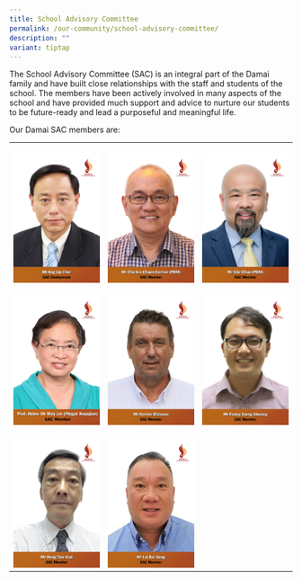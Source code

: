 ```yaml
---
title: School Advisory Committee
permalink: /our-community/school-advisory-committee/
description: ""
variant: tiptap
---
```

<p>The School Advisory Committee (SAC) is an integral part of the Damai family
and have built close relationships with the staff and students of the school.
The members have been actively involved in many aspects of the school and
have provided much support and advice to nurture our students to be future-ready
and lead a purposeful and meaningful life.&nbsp;</p>
<p>Our Damai SAC members are:</p>
<table>
<tbody>
<tr>
<th rowspan="1" colspan="1">
<p></p>
<div class="isomer-image-wrapper">
<img style="width: 100%;" height="auto" width="100%" alt="Mr Ang Lip Chor" src="/images/Our Damai/SAC/1__Mr_Ang_Lip_Chor.jpg">
</div>
</th>
<th rowspan="1" colspan="1">
<p></p>
<div class="isomer-image-wrapper">
<img style="width: 100%" height="auto" width="100%" alt="Mr Chu Kin Chuan Carlinn" src="/images/Our Damai/SAC/3__Mr_Chu_Kin_Chuan_Carlinn_PBM.jpg">
</div>
</th>
<th rowspan="1" colspan="1">
<p></p>
<div class="isomer-image-wrapper">
<img style="width: 100%" height="auto" width="100%" alt="Mr Eric Chua" src="/images/Our Damai/SAC/4__Mr_Eric_Chua_PBM.jpg">
</div>
</th>
</tr>
<tr>
<td rowspan="1" colspan="1">
<p></p>
<div class="isomer-image-wrapper">
<img style="width: 100%" height="auto" width="100%" alt="Prof Helen Oh May Lin" src="/images/Our Damai/SAC/5__Prof_Helen_Oh_May_Lin__Pingat_Kepujian_.jpg">
</div>
</td>
<td rowspan="1" colspan="1">
<p></p>
<div class="isomer-image-wrapper">
<img style="width: 100%" height="auto" width="100%" alt="Mr Reinier Blijleven" src="/images/Our Damai/SAC/6__Mr_Reinier_Blijleven.jpg">
</div>
</td>
<td rowspan="1" colspan="1">
<p></p>
<div class="isomer-image-wrapper">
<img style="width: 100%" height="auto" width="100%" alt="Mr Fong Yoong Kheong" src="/images/Our Damai/SAC/7__Mr_Fong_Yoong_Kheong.jpg">
</div>
</td>
</tr>
<tr>
<td rowspan="1" colspan="1">
<p></p>
<div class="isomer-image-wrapper">
<img style="width: 100%" height="auto" width="100%" alt="Mr Heng Twa Kiat" src="/images/Our Damai/SAC/8__Mr_Heng_Twa_Kiat.jpg">
</div>
</td>
<td rowspan="1" colspan="1">
<p></p>
<div class="isomer-image-wrapper">
<img style="width: 100%" height="auto" width="100%" alt="Mr Lai Kai Seng" src="/images/Our Damai/SAC/9__Mr_Lai_Kai_Seng.jpg">
</div>
</td>
<td rowspan="1" colspan="1">
<p></p>
</td>
</tr>
</tbody>
</table>
<p></p>